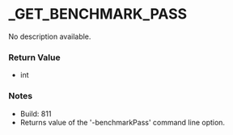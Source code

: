 # _GET_BENCHMARK_PASS

No description available.

### Return Value
* int

### Notes
* Build: 811
* Returns value of the '-benchmarkPass' command line option.


